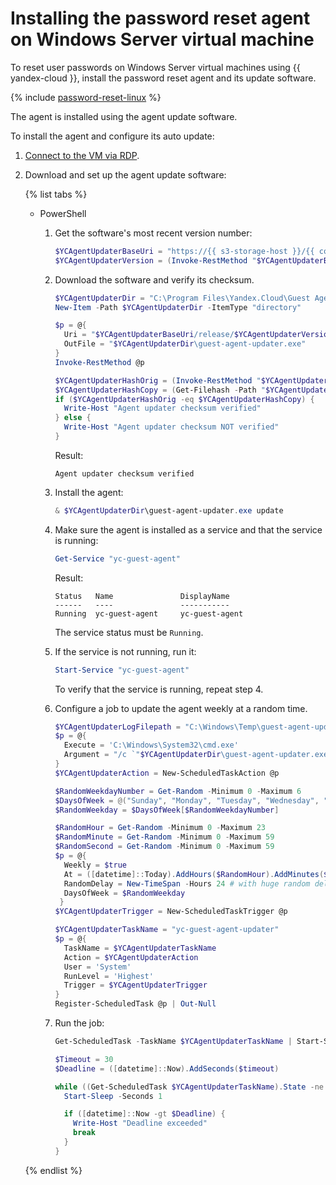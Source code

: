 # Installing the password reset agent on Windows Server virtual machine



To reset user passwords on Windows Server virtual machines using {{ yandex-cloud }}, install the password reset agent and its update software.


{% include [password-reset-linux](../../../_includes/compute/password-reset-linux.md) %}

The agent is installed using the agent update software.

To install the agent and configure its auto update:

1. [Connect to the VM via RDP](../vm-connect/rdp.md).
1. Download and set up the agent update software:

   {% list tabs %}

   - PowerShell

      1. Get the software's most recent version number:

         ```powershell
         $YCAgentUpdaterBaseUri = "https://{{ s3-storage-host }}/{{ compute-guest-agent-bucket }}"
         $YCAgentUpdaterVersion = (Invoke-RestMethod "$YCAgentUpdaterBaseUri/release/stable").Trim()
         ```

      1. Download the software and verify its checksum.

         ```powershell
         $YCAgentUpdaterDir = "C:\Program Files\Yandex.Cloud\Guest Agent Updater"
         New-Item -Path $YCAgentUpdaterDir -ItemType "directory"

         $p = @{
           Uri = "$YCAgentUpdaterBaseUri/release/$YCAgentUpdaterVersion/windows/amd64/guest-agent-updater.exe"
           OutFile = "$YCAgentUpdaterDir\guest-agent-updater.exe"
         }
         Invoke-RestMethod @p

         $YCAgentUpdaterHashOrig = (Invoke-RestMethod "$YCAgentUpdaterBaseUri/release/$YCAgentUpdaterVersion/windows/amd64/guest-agent-updater.exe.sha256").Trim()
         $YCAgentUpdaterHashCopy = (Get-Filehash -Path "$YCAgentUpdaterDir\guest-agent-updater.exe" -Algorithm SHA256 | Select-Object -ExpandProperty Hash).ToLower()
         if ($YCAgentUpdaterHashOrig -eq $YCAgentUpdaterHashCopy) {
           Write-Host "Agent updater checksum verified"
         } else {
           Write-Host "Agent updater checksum NOT verified"
         }
         ```

         Result:

         ```
         Agent updater checksum verified
         ```

      1. Install the agent:

         ```powershell
         & $YCAgentUpdaterDir\guest-agent-updater.exe update
         ```

      1. Make sure the agent is installed as a service and that the service is running:

         ```powershell
         Get-Service "yc-guest-agent"
         ```

         Result:

         ```
         Status   Name               DisplayName
         ------   ----               -----------
         Running  yc-guest-agent     yc-guest-agent
         ```

         The service status must be `Running`.

      1. If the service is not running, run it:

         ```powershell
         Start-Service "yc-guest-agent"
         ```

         To verify that the service is running, repeat step 4.

      1. Configure a job to update the agent weekly at a random time.

         ```powershell
         $YCAgentUpdaterLogFilepath = "C:\Windows\Temp\guest-agent-updater.log"
         $p = @{
           Execute = 'C:\Windows\System32\cmd.exe'
           Argument = "/c `"$YCAgentUpdaterDir\guest-agent-updater.exe`" update --log-level debug > $YCAgentUpdaterLogFilepath"
         }
         $YCAgentUpdaterAction = New-ScheduledTaskAction @p

         $RandomWeekdayNumber = Get-Random -Minimum 0 -Maximum 6
         $DaysOfWeek = @("Sunday", "Monday", "Tuesday", "Wednesday", "Thursday", "Friday", "Saturday")
         $RandomWeekday = $DaysOfWeek[$RandomWeekdayNumber]

         $RandomHour = Get-Random -Minimum 0 -Maximum 23
         $RandomMinute = Get-Random -Minimum 0 -Maximum 59
         $RandomSecond = Get-Random -Minimum 0 -Maximum 59
         $p = @{
           Weekly = $true
           At = ([datetime]::Today).AddHours($RandomHour).AddMinutes($RandomMinute).AddSeconds($RandomSecond)
           RandomDelay = New-TimeSpan -Hours 24 # with huge random delay
           DaysOfWeek = $RandomWeekday
          }
         $YCAgentUpdaterTrigger = New-ScheduledTaskTrigger @p

         $YCAgentUpdaterTaskName = "yc-guest-agent-updater"
         $p = @{
           TaskName = $YCAgentUpdaterTaskName
           Action = $YCAgentUpdaterAction
           User = 'System'
           RunLevel = 'Highest'
           Trigger = $YCAgentUpdaterTrigger
         }
         Register-ScheduledTask @p | Out-Null
         ```

      1. Run the job:

         ```powershell
         Get-ScheduledTask -TaskName $YCAgentUpdaterTaskName | Start-ScheduledTask

         $Timeout = 30
         $Deadline = ([datetime]::Now).AddSeconds($timeout)

         while ((Get-ScheduledTask $YCAgentUpdaterTaskName).State -ne "Ready") {    
           Start-Sleep -Seconds 1

           if ([datetime]::Now -gt $Deadline) {
             Write-Host "Deadline exceeded"
             break
           }
         }
         ```

   {% endlist %}